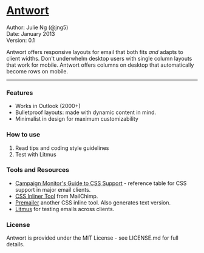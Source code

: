 # [Antwort](http://internations.github.com/antwort)

Author: Julie Ng (@jng5)  
Date: January 2013  
Version: 0.1

Antwort offers responsive layouts for email that both fits _and_ adapts to client widths. Don't underwhelm desktop users with single column layouts that work for mobile. Antwort offers columns on desktop that automatically become rows on mobile. 

----

### Features
* Works in Outlook (2000+)
* Bulletproof layouts: made with dynamic content in mind.
* Minimalist in design for maximum customizability 


### How to use
1. Read tips and coding style guidelines
2. Test with Litmus


### Tools and Resources
* [Campaign Monitor's Guide to CSS Support](http://www.campaignmonitor.com/css) - reference table for CSS support in major email clients.
* [CSS Inliner Tool](http://beaker.mailchimp.com/inline-css) from MailChimp.
* [Premailer](http://premailer.dialect.ca/) another CSS inline tool. Also generates text version.
* [Litmus](http://www.litmus.com/) for testing emails across clients.


### License
Antwort is provided under the MIT License - see LICENSE.md for full details.
